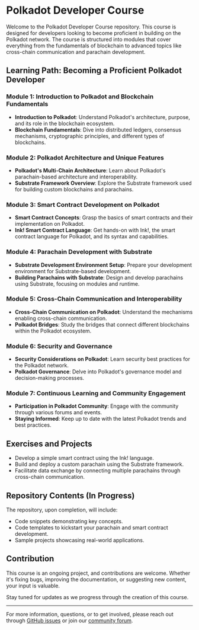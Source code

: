 # Polkadot Developer Course

Welcome to the Polkadot Developer Course repository. This course is designed for developers looking to become proficient in building on the Polkadot network. The course is structured into modules that cover everything from the fundamentals of blockchain to advanced topics like cross-chain communication and parachain development.

## Learning Path: Becoming a Proficient Polkadot Developer

### Module 1: Introduction to Polkadot and Blockchain Fundamentals

- **Introduction to Polkadot**: Understand Polkadot's architecture, purpose, and its role in the blockchain ecosystem.
- **Blockchain Fundamentals**: Dive into distributed ledgers, consensus mechanisms, cryptographic principles, and different types of blockchains.

### Module 2: Polkadot Architecture and Unique Features

- **Polkadot's Multi-Chain Architecture**: Learn about Polkadot's parachain-based architecture and interoperability.
- **Substrate Framework Overview**: Explore the Substrate framework used for building custom blockchains and parachains.

### Module 3: Smart Contract Development on Polkadot

- **Smart Contract Concepts**: Grasp the basics of smart contracts and their implementation on Polkadot.
- **Ink! Smart Contract Language**: Get hands-on with Ink!, the smart contract language for Polkadot, and its syntax and capabilities.

### Module 4: Parachain Development with Substrate

- **Substrate Development Environment Setup**: Prepare your development environment for Substrate-based development.
- **Building Parachains with Substrate**: Design and develop parachains using Substrate, focusing on modules and runtime.

### Module 5: Cross-Chain Communication and Interoperability

- **Cross-Chain Communication on Polkadot**: Understand the mechanisms enabling cross-chain communication.
- **Polkadot Bridges**: Study the bridges that connect different blockchains within the Polkadot ecosystem.

### Module 6: Security and Governance

- **Security Considerations on Polkadot**: Learn security best practices for the Polkadot network.
- **Polkadot Governance**: Delve into Polkadot's governance model and decision-making processes.

### Module 7: Continuous Learning and Community Engagement

- **Participation in Polkadot Community**: Engage with the community through various forums and events.
- **Staying Informed**: Keep up to date with the latest Polkadot trends and best practices.

## Exercises and Projects

- Develop a simple smart contract using the Ink! language.
- Build and deploy a custom parachain using the Substrate framework.
- Facilitate data exchange by connecting multiple parachains through cross-chain communication.

## Repository Contents (In Progress)

The repository, upon completion, will include:

- Code snippets demonstrating key concepts.
- Code templates to kickstart your parachain and smart contract development.
- Sample projects showcasing real-world applications.

## Contribution

This course is an ongoing project, and contributions are welcome. Whether it's fixing bugs, improving the documentation, or suggesting new content, your input is valuable.

Stay tuned for updates as we progress through the creation of this course.

---

For more information, questions, or to get involved, please reach out through [GitHub issues](#) or join our [community forum](#).

